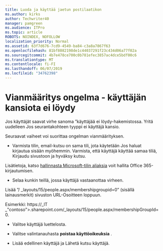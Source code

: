```yaml
---
title: Luoda ja käyttää jaetun postilaatikon
ms.author: kirks
author: Techwriter40
manager: pamgreen
ms.audience: ITPro
ms.topic: article
ROBOTS: NOINDEX, NOFOLLOW
localization_priority: Normal
ms.assetid: 63f7d676-7cd9-4549-ba84-c3a8a7867f63
ms.openlocfilehash: 81bf8082198de1c44037291f23c434d06a77f02a
ms.sourcegitcommit: 4b7e478ce700c0b781efec3857ac4dce5bdf00c6
ms.translationtype: MT
ms.contentlocale: fi-FI
ms.lasthandoff: 06/07/2019
ms.locfileid: "34762398"
---
```

# <a name="troubleshoot-issue---user-not-found-in-directory"></a>Vianmääritys ongelma - käyttäjän kansiota ei löydy

Jos käyttäjät saavat virhe sanoma ”käyttäjää ei löydy-hakemistossa. Yritä uudelleen Jos seurantakohteen tyyppi ei käyttäjä kansio.

Seuraavat vaiheet voi suorittaa ongelman vianmäärityksen.

- Varmista tilin, email-kutsu on sama tili, jota käytetään Jos haluat kirjautua sisään myöhemmin. Varmista, että käyttäjä käyttää samaa tiliä, Kirjaudu sivustoon ja hyväksy kutsu. 

Lisätietoja, katso [hallinnasta Microsoft-tilin aliaksia</a> voit hallita Office 365-kirjautumisen](https://support.microsoft.com/help/12407/microsoft-account-how-to-manage-aliases). 

- Selaa kunkin teillä, jossa käyttäjä vastaanottaa virheen. 

Lisää ”/ _layouts/15/people.aspx/membershipgroupid=0” (sisällä lainausmerkit) sivuston URL-Osoitteen loppuun. 

Esimerkki: https://_lT _"contoso">.sharepoint.com/_layouts/15/people.aspx/membershipGroupId=0.

- Valitse käyttäjä luettelosta.

- Valitse valintanauhasta **poistaa käyttöoikeuksia** . 
-  Lisää edellinen käyttäjä ja Lähetä kutsu käyttäjä.

